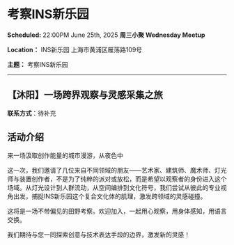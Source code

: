 # 考察INS新乐园

**Scheduled:** 22:00PM June 25th, 2025
**周三小聚 Wednesday Meetup**

**Location：** INS新乐园 上海市黄浦区雁荡路109号

**主题：** 考察INS新乐园

---

## 【沐阳】一场跨界观察与灵感采集之旅

**联系方式**：待补充

## 活动介绍

来一场汲取创作能量的城市漫游，从夜色中

这一次，我们邀请了几位来自不同领域的朋友——艺术家、建筑师、魔术师、灯光师与装置创作者，不是为了纯粹的派对或放松，而是希望以观察者的身份进入这个场域。从灯光设计到人群流动，从空间编排到文化符号，我们尝试从彼此的专业视角出发，捕捉INS新乐园这个复合文化体的肌理，激发跨领域的灵感碰撞。

这将是一场不带偏见的田野考察。欢迎加入，一起用心观察，用身体感知，用语言交换。

我们期待与您一同探索创意与技术表达手段的边界，激发新的灵感！